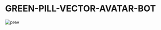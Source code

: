 # GREEN-PILL-VECTOR-AVATAR-BOT
![prev](https://user-images.githubusercontent.com/83480661/150660786-3592d3b8-07fb-48fe-b233-a19e71b3dfd0.png)


